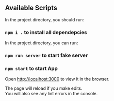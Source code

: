 ## Available Scripts

In the project directory, you should run:

### `npm i .` to install all dependepcies

In the project directory, you can run:

### `npm run server` to start fake server
### `npm start` to start App

Open [http://localhost:3000](http://localhost:3000) to view it in the browser.

The page will reload if you make edits.\
You will also see any lint errors in the console.
